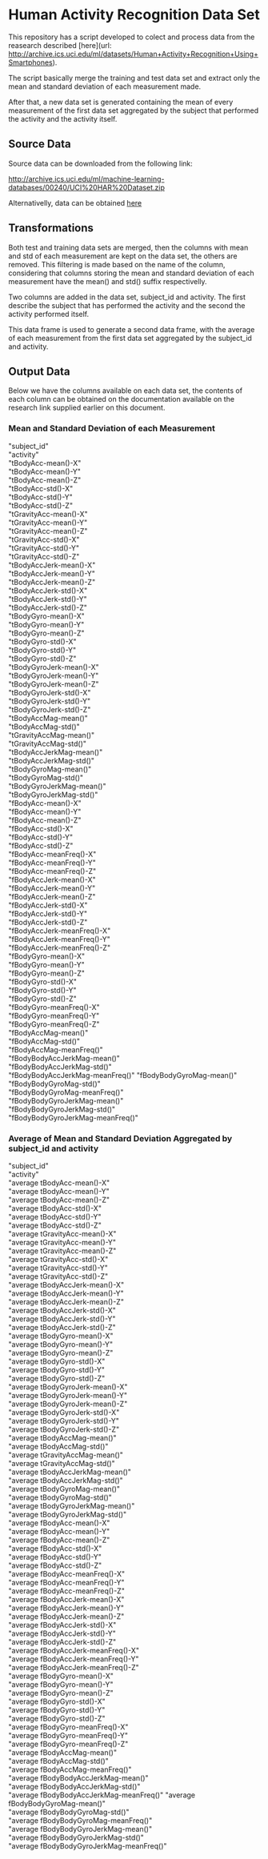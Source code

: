 Human Activity Recognition Data Set
===================================

This repository has a script developed to colect and process data from the reasearch described [here](url: http://archive.ics.uci.edu/ml/datasets/Human+Activity+Recognition+Using+Smartphones).

The script basically merge the training and test data set and extract only the mean and standard deviation of each measurement made.

After that, a new data set is generated containing the mean of every measurement of the first data set aggregated by the subject that performed the activity and the activity itself.

Source Data
-----------

Source data can be downloaded from the following link:

http://archive.ics.uci.edu/ml/machine-learning-databases/00240/UCI%20HAR%20Dataset.zip

Alternativelly, data can be obtained [here](https://d396qusza40orc.cloudfront.net/getdata%2Fprojectfiles%2FUCI%20HAR%20Dataset.zip)

Transformations
---------------

Both test and training data sets are merged, then the columns with mean and std of each measurement are kept on the data set, the others are removed. This filtering is made based on the name of the column, considering that columns storing the mean and standard deviation of each measurement have the mean() and std() suffix respectivelly. 

Two columns are added in the data set, subject_id and activity. The first describe the subject that has performed the activity and the second the activity performed itself. 

This data frame is used to generate a second data frame, with the average of each measurement from the first data set aggregated by the subject_id and activity.

Output Data
-----------

Below we have the columns available on each data set, the contents of each column can be obtained on the documentation available on the research link supplied earlier on this document.

### Mean and Standard Deviation of each Measurement

"subject_id"                      
"activity"                        
"tBodyAcc-mean()-X"              
"tBodyAcc-mean()-Y"               
"tBodyAcc-mean()-Z"               
"tBodyAcc-std()-X"               
"tBodyAcc-std()-Y"                
"tBodyAcc-std()-Z"                
"tGravityAcc-mean()-X"           
"tGravityAcc-mean()-Y"            
"tGravityAcc-mean()-Z"            
"tGravityAcc-std()-X"            
"tGravityAcc-std()-Y"             
"tGravityAcc-std()-Z"             
"tBodyAccJerk-mean()-X"          
"tBodyAccJerk-mean()-Y"           
"tBodyAccJerk-mean()-Z"           
"tBodyAccJerk-std()-X"           
"tBodyAccJerk-std()-Y"            
"tBodyAccJerk-std()-Z"            
"tBodyGyro-mean()-X"             
"tBodyGyro-mean()-Y"              
"tBodyGyro-mean()-Z"              
"tBodyGyro-std()-X"              
"tBodyGyro-std()-Y"               
"tBodyGyro-std()-Z"               
"tBodyGyroJerk-mean()-X"         
"tBodyGyroJerk-mean()-Y"          
"tBodyGyroJerk-mean()-Z"          
"tBodyGyroJerk-std()-X"          
"tBodyGyroJerk-std()-Y"           
"tBodyGyroJerk-std()-Z"           
"tBodyAccMag-mean()"             
"tBodyAccMag-std()"               
"tGravityAccMag-mean()"           
"tGravityAccMag-std()"           
"tBodyAccJerkMag-mean()"          
"tBodyAccJerkMag-std()"           
"tBodyGyroMag-mean()"            
"tBodyGyroMag-std()"              
"tBodyGyroJerkMag-mean()"         
"tBodyGyroJerkMag-std()"         
"fBodyAcc-mean()-X"               
"fBodyAcc-mean()-Y"               
"fBodyAcc-mean()-Z"              
"fBodyAcc-std()-X"                
"fBodyAcc-std()-Y"                
"fBodyAcc-std()-Z"               
"fBodyAcc-meanFreq()-X"           
"fBodyAcc-meanFreq()-Y"           
"fBodyAcc-meanFreq()-Z"          
"fBodyAccJerk-mean()-X"           
"fBodyAccJerk-mean()-Y"           
"fBodyAccJerk-mean()-Z"          
"fBodyAccJerk-std()-X"            
"fBodyAccJerk-std()-Y"            
"fBodyAccJerk-std()-Z"           
"fBodyAccJerk-meanFreq()-X"       
"fBodyAccJerk-meanFreq()-Y"       
"fBodyAccJerk-meanFreq()-Z"      
"fBodyGyro-mean()-X"              
"fBodyGyro-mean()-Y"              
"fBodyGyro-mean()-Z"             
"fBodyGyro-std()-X"               
"fBodyGyro-std()-Y"               
"fBodyGyro-std()-Z"              
"fBodyGyro-meanFreq()-X"          
"fBodyGyro-meanFreq()-Y"          
"fBodyGyro-meanFreq()-Z"         
"fBodyAccMag-mean()"              
"fBodyAccMag-std()"               
"fBodyAccMag-meanFreq()"         
"fBodyBodyAccJerkMag-mean()"      
"fBodyBodyAccJerkMag-std()"       
"fBodyBodyAccJerkMag-meanFreq()" 
"fBodyBodyGyroMag-mean()"         
"fBodyBodyGyroMag-std()"          
"fBodyBodyGyroMag-meanFreq()"    
"fBodyBodyGyroJerkMag-mean()"     
"fBodyBodyGyroJerkMag-std()"      
"fBodyBodyGyroJerkMag-meanFreq()"

### Average of Mean and Standard Deviation Aggregated by subject_id and activity

"subject_id"                      
"activity"                        
"average tBodyAcc-mean()-X"              
"average tBodyAcc-mean()-Y"               
"average tBodyAcc-mean()-Z"               
"average tBodyAcc-std()-X"               
"average tBodyAcc-std()-Y"                
"average tBodyAcc-std()-Z"                
"average tGravityAcc-mean()-X"           
"average tGravityAcc-mean()-Y"            
"average tGravityAcc-mean()-Z"            
"average tGravityAcc-std()-X"            
"average tGravityAcc-std()-Y"             
"average tGravityAcc-std()-Z"             
"average tBodyAccJerk-mean()-X"          
"average tBodyAccJerk-mean()-Y"           
"average tBodyAccJerk-mean()-Z"           
"average tBodyAccJerk-std()-X"           
"average tBodyAccJerk-std()-Y"            
"average tBodyAccJerk-std()-Z"            
"average tBodyGyro-mean()-X"             
"average tBodyGyro-mean()-Y"              
"average tBodyGyro-mean()-Z"              
"average tBodyGyro-std()-X"              
"average tBodyGyro-std()-Y"               
"average tBodyGyro-std()-Z"               
"average tBodyGyroJerk-mean()-X"         
"average tBodyGyroJerk-mean()-Y"          
"average tBodyGyroJerk-mean()-Z"          
"average tBodyGyroJerk-std()-X"          
"average tBodyGyroJerk-std()-Y"           
"average tBodyGyroJerk-std()-Z"           
"average tBodyAccMag-mean()"             
"average tBodyAccMag-std()"               
"average tGravityAccMag-mean()"           
"average tGravityAccMag-std()"           
"average tBodyAccJerkMag-mean()"          
"average tBodyAccJerkMag-std()"           
"average tBodyGyroMag-mean()"            
"average tBodyGyroMag-std()"              
"average tBodyGyroJerkMag-mean()"         
"average tBodyGyroJerkMag-std()"         
"average fBodyAcc-mean()-X"               
"average fBodyAcc-mean()-Y"               
"average fBodyAcc-mean()-Z"              
"average fBodyAcc-std()-X"                
"average fBodyAcc-std()-Y"                
"average fBodyAcc-std()-Z"               
"average fBodyAcc-meanFreq()-X"           
"average fBodyAcc-meanFreq()-Y"           
"average fBodyAcc-meanFreq()-Z"          
"average fBodyAccJerk-mean()-X"           
"average fBodyAccJerk-mean()-Y"           
"average fBodyAccJerk-mean()-Z"          
"average fBodyAccJerk-std()-X"            
"average fBodyAccJerk-std()-Y"            
"average fBodyAccJerk-std()-Z"           
"average fBodyAccJerk-meanFreq()-X"       
"average fBodyAccJerk-meanFreq()-Y"       
"average fBodyAccJerk-meanFreq()-Z"      
"average fBodyGyro-mean()-X"              
"average fBodyGyro-mean()-Y"              
"average fBodyGyro-mean()-Z"             
"average fBodyGyro-std()-X"               
"average fBodyGyro-std()-Y"               
"average fBodyGyro-std()-Z"              
"average fBodyGyro-meanFreq()-X"          
"average fBodyGyro-meanFreq()-Y"          
"average fBodyGyro-meanFreq()-Z"         
"average fBodyAccMag-mean()"              
"average fBodyAccMag-std()"               
"average fBodyAccMag-meanFreq()"         
"average fBodyBodyAccJerkMag-mean()"      
"average fBodyBodyAccJerkMag-std()"       
"average fBodyBodyAccJerkMag-meanFreq()" 
"average fBodyBodyGyroMag-mean()"         
"average fBodyBodyGyroMag-std()"          
"average fBodyBodyGyroMag-meanFreq()"    
"average fBodyBodyGyroJerkMag-mean()"     
"average fBodyBodyGyroJerkMag-std()"      
"average fBodyBodyGyroJerkMag-meanFreq()"